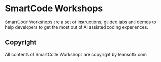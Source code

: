 # SmartCode Workshops

SmartCode Workshops are a set of instructions, guided labs and demos to help developers to get the most out of AI assisted coding experiences. 

## Copyright 

All contents of SmartCode Workshops are copyright by leansoftx.com
